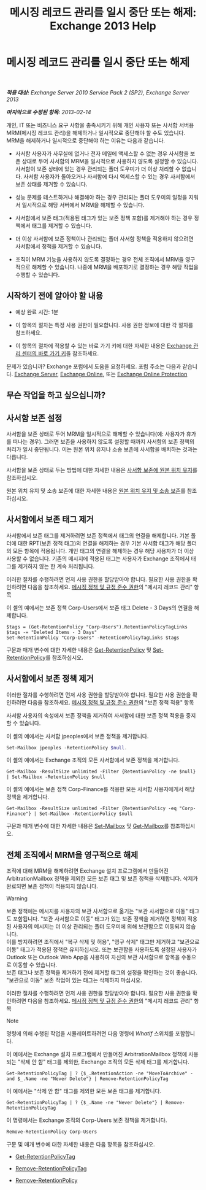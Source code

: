 ﻿---
title: '메시징 레코드 관리를 일시 중단 또는 해제: Exchange 2013 Help'
TOCTitle: 메시징 레코드 관리를 일시 중단 또는 해제
ms:assetid: 631191aa-3bba-4ebf-a727-c48ed2ebe176
ms:mtpsurl: https://technet.microsoft.com/ko-kr/library/Aa998580(v=EXCHG.150)
ms:contentKeyID: 52058086
ms.date: 05/22/2018
mtps_version: v=EXCHG.150
ms.translationtype: MT
---

# 메시징 레코드 관리를 일시 중단 또는 해제

 

_**적용 대상:** Exchange Server 2010 Service Pack 2 (SP2), Exchange Server 2013_

_**마지막으로 수정된 항목:** 2013-02-14_

개인, IT 또는 비즈니스 요구 사항을 충족시키기 위해 개인 사용자 또는 사서함 서버용 MRM(메시징 레코드 관리)을 해제하거나 일시적으로 중단해야 할 수도 있습니다. MRM을 해제하거나 일시적으로 중단해야 하는 이유는 다음과 같습니다.

  - 사서함 사용자가 사무실에 없거나 전자 메일에 액세스할 수 없는 경우 사서함을 보존 상대로 두어 사서함의 MRM을 일시적으로 사용하지 않도록 설정할 수 있습니다. 사서함이 보존 상태에 있는 경우 관리되는 폴더 도우미가 더 이상 처리할 수 없습니다. 사서함 사용자가 돌아오거나 사서함에 다시 액세스할 수 있는 경우 사서함에서 보존 상태를 제거할 수 있습니다.

  - 성능 문제를 테스트하거나 해결해야 하는 경우 관리되는 폴더 도우미의 일정을 지워서 일시적으로 해당 서버에서 MRM을 해제할 수 있습니다.

  - 사서함에서 보존 태그(적용된 태그가 있는 보존 정책 포함)를 제거해야 하는 경우 정책에서 태그를 제거할 수 있습니다.

  - 더 이상 사서함에 보존 정책이나 관리되는 폴더 사서함 정책을 적용하지 않으려면 사서함에서 정책을 제거할 수 있습니다.

  - 조직이 MRM 기능을 사용하지 않도록 결정하는 경우 전체 조직에서 MRM을 영구적으로 해제할 수 있습니다. 나중에 MRM을 배포하기로 결정하는 경우 해당 작업을 수행할 수 있습니다.

## 시작하기 전에 알아야 할 내용

  - 예상 완료 시간: 1분

  - 이 항목의 절차는 특정 사용 권한이 필요합니다. 사용 권한 정보에 대한 각 절차를 참조하세요.

  - 이 항목의 절차에 적용할 수 있는 바로 가기 키에 대한 자세한 내용은 [Exchange 관리 센터의 바로 가기 키](keyboard-shortcuts-in-the-exchange-admin-center-exchange-online-protection-help.md)을 참조하세요.

문제가 있습니까? Exchange 포럼에서 도움을 요청하세요. 포럼 주소는 다음과 같습니다. [Exchange Server](https://go.microsoft.com/fwlink/p/?linkid=60612), [Exchange Online](https://go.microsoft.com/fwlink/p/?linkid=267542), 또는 [Exchange Online Protection](https://go.microsoft.com/fwlink/p/?linkid=285351)

## 무슨 작업을 하고 싶으십니까?

## 사서함 보존 설정

사서함을 보존 상태로 두어 MRM을 일시적으로 해제할 수 있습니다(예: 사용자가 휴가를 떠나는 경우). 그러면 보존을 사용하지 않도록 설정할 때까지 사서함의 보존 정책의 처리가 일시 중단됩니다. 이는 원본 위치 유지나 소송 보존에 사서함을 배치하는 것과는 다릅니다.

사서함을 보존 상태로 두는 방법에 대한 자세한 내용은 [사서함 보존에 원본 위치 유지](https://docs.microsoft.com/ko-kr/exchange/security-and-compliance/messaging-records-management/mailbox-retention-hold)를 참조하십시오.

원본 위치 유지 및 소송 보존에 대한 자세한 내용은 [원본 위치 유지 및 소송 보존](https://docs.microsoft.com/ko-kr/exchange/security-and-compliance/in-place-and-litigation-holds)를 참조하십시오.

## 사서함에서 보존 태그 제거

사서함에서 보존 태그를 제거하려면 보존 정책에서 태그의 연결을 해제합니다. 기본 폴더에 대한 RPT(보존 정책 태그)의 연결을 해제하는 경우 기본 사서함 태그가 해당 폴더의 모든 항목에 적용됩니다. 개인 태그의 연결을 해제하는 경우 해당 사용자가 더 이상 사용할 수 없습니다. 기존의 메시지에 적용된 태그는 사용자가 Exchange 조직에서 태그를 제거하지 않는 한 계속 처리됩니다.

이러한 절차를 수행하려면 먼저 사용 권한을 할당받아야 합니다. 필요한 사용 권한을 확인하려면 다음을 참조하세요. [메시징 정책 및 규정 준수 권한](messaging-policy-and-compliance-permissions-exchange-2013-help.md)의 "메시지 레코드 관리" 항목

이 셸의 예에서는 보존 정책 Corp-Users에서 보존 태그 Delete - 3 Days의 연결을 해제합니다.

    $tags = (Get-RetentionPolicy "Corp-Users").RetentionPolicyTagLinks
    $tags -= "Deleted Items - 3 Days"
    Set-RetentionPolicy "Corp-Users" -RetentionPolicyTagLinks $tags

구문과 매개 변수에 대한 자세한 내용은 [Get-RetentionPolicy](https://technet.microsoft.com/ko-kr/library/dd298086\(v=exchg.150\)) 및 [Set-RetentionPolicy](https://technet.microsoft.com/ko-kr/library/dd335196\(v=exchg.150\))를 참조하십시오.

## 사서함에서 보존 정책 제거

이러한 절차를 수행하려면 먼저 사용 권한을 할당받아야 합니다. 필요한 사용 권한을 확인하려면 다음을 참조하세요. [메시징 정책 및 규정 준수 권한](messaging-policy-and-compliance-permissions-exchange-2013-help.md)의 "보존 정책 적용" 항목

사서함 사용자의 속성에서 보존 정책을 제거하여 사서함에 대한 보존 정책 적용을 중지할 수 있습니다.

이 셸의 예에서는 사서함 jpeoples에서 보존 정책을 제거합니다.

```powershell
Set-Mailbox jpeoples -RetentionPolicy $null.
```

이 셸의 예에서는 Exchange 조직의 모든 사서함에서 보존 정책을 제거합니다.

    Get-Mailbox -ResultSize unlimited -Filter {RetentionPolicy -ne $null} | Set-Mailbox -RetentionPolicy $null

이 셸의 예에서는 보존 정책 Corp-Finance를 적용한 모든 사서함 사용자에게서 해당 정책을 제거합니다.

    Get-Mailbox -ResultSize unlimited -Filter {RetentionPolicy -eq "Corp-Finance"} | Set-Mailbox -RetentionPolicy $null

구문과 매개 변수에 대한 자세한 내용은 [Set-Mailbox](https://technet.microsoft.com/ko-kr/library/bb123981\(v=exchg.150\)) 및 [Get-Mailbox](https://technet.microsoft.com/ko-kr/library/bb123685\(v=exchg.150\))를 참조하십시오.

## 전체 조직에서 MRM을 영구적으로 해제

조직에 대해 MRM을 해제하려면 Exchange 설치 프로그램에서 만들어진 ArbitrationMailbox 정책을 제외한 모든 보존 태그 및 보존 정책을 삭제합니다. 삭제가 완료되면 보존 정책이 적용되지 않습니다.


> [!WARNING]
> 보존 정책에는 메시지를 사용자의 보관 사서함으로 옮기는 "보관 사서함으로 이동" 태그도 포함됩니다. "보관 사서함으로 이동" 태그가 있는 보존 정책을 제거하면 정책이 적용된 사용자의 메시지는 더 이상 관리되는 폴더 도우미에 의해 보관함으로 이동되지 않습니다.<BR>이를 방지하려면 조직에서 "복구 삭제 및 허용", "영구 삭제" 태그만 제거하고 "보관으로 이동" 태그가 적용된 정책은 유지하십시오. 또는 보관함을 사용하도록 설정된 사용자가 Outlook 또는 Outlook Web App을 사용하여 자신의 보관 사서함으로 항목을 수동으로 이동할 수 있습니다.<BR>보존 태그나 보존 정책을 제거하기 전에 제거할 태그의 설정을 확인하는 것이 좋습니다. "보관으로 이동" 보존 작업이 있는 태그는 삭제하지 마십시오.



이러한 절차를 수행하려면 먼저 사용 권한을 할당받아야 합니다. 필요한 사용 권한을 확인하려면 다음을 참조하세요. [메시징 정책 및 규정 준수 권한](messaging-policy-and-compliance-permissions-exchange-2013-help.md)의 "메시지 레코드 관리" 항목


> [!NOTE]
> 명령에 의해 수행된 작업을 시뮬레이트하려면 다음 명령에 <EM>WhatIf</EM> 스위치를 포함합니다.



이 예에서는 Exchange 설치 프로그램에서 만들어진 ArbitrationMailbox 정책에 사용되는 "삭제 안 함" 태그를 제외한, Exchange 조직의 모든 삭제 태그를 제거합니다.

    Get-RetentionPolicyTag | ? {$_.RetentionAction -ne "MoveToArchive" -and $_.Name -ne "Never Delete"} | Remove-RetentionPolicyTag

이 예에서는 "삭제 안 함" 태그를 제외한 모든 보존 태그를 제거합니다.

    Get-RetentionPolicyTag | ? {$_.Name -ne "Never Delete"} | Remove-RetentionPolicyTag

이 명령에서는 Exchange 조직의 Corp-Users 보존 정책을 제거합니다.

```powershell
Remove-RetentionPolicy Corp-Users
```

구문 및 매개 변수에 대한 자세한 내용은 다음 항목을 참조하십시오.

  - [Get-RetentionPolicyTag](https://technet.microsoft.com/ko-kr/library/dd298009\(v=exchg.150\))

  - [Remove-RetentionPolicyTag](https://technet.microsoft.com/ko-kr/library/dd335092\(v=exchg.150\))

  - [Remove-RetentionPolicy](https://technet.microsoft.com/ko-kr/library/dd297962\(v=exchg.150\))

